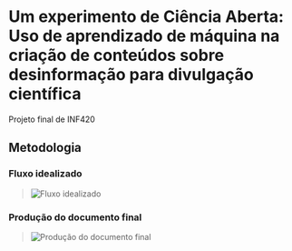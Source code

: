 # Um experimento de Ciência Aberta: Uso de aprendizado de máquina na criação de conteúdos sobre desinformação para divulgação científica
Projeto final de INF420

## Metodologia

### Fluxo idealizado
> ![Fluxo idealizado](https://github.com/user-attachments/assets/4dbf4b49-9d29-49f7-8c6b-ec44ab4ca9c4)

### Produção do documento final
> ![Produção do documento final](https://github.com/user-attachments/assets/c62ae30d-8087-44ca-85ef-8e7c3c25c5f1)
